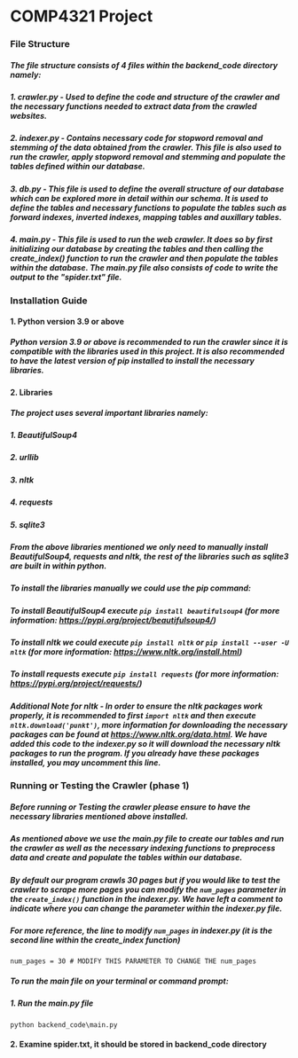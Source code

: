# COMP4321 Project

### File Structure
##### The file structure consists of 4 files within the backend_code directory namely:
##### 1. crawler.py - Used to define the code and structure of the crawler and the necessary functions needed to extract data from the crawled websites.
##### 2. indexer.py - Contains necessary code for stopword removal and stemming of the data obtained from the crawler. This file is also used to run the crawler, apply stopword removal and stemming and populate the tables defined within our database.
##### 3. db.py - This file is used to define the overall structure of our database which can be explored more in detail within our schema. It is used to define the tables and necessary functions to populate the tables such as forward indexes, inverted indexes, mapping tables and auxillary tables.
##### 4. main.py - This file is used to run the web crawler. It does so by first initializing our database by creating the tables and then calling the create_index() function to run the crawler and then populate the tables within the database. The main.py file also consists of code to write the output to the "spider.txt" file.


### Installation Guide
#### 1. Python version 3.9 or above 
##### Python version 3.9 or above is recommended to run the crawler since it is compatible with the libraries used in this project. It is also recommended to have the latest version of pip installed to install the necessary libraries.
#### 2. Libraries
##### The project uses several important libraries namely:
##### 1. BeautifulSoup4
##### 2. urllib
##### 3. nltk
##### 4. requests
##### 5. sqlite3
##### From the above libraries mentioned we only need to manually install BeautifulSoup4, requests and nltk, the rest of the libraries such as sqlite3 are built in within python.
##### To install the libraries manually we could use the pip command:
##### To install BeautifulSoup4 execute `pip install beautifulsoup4` (for more information: https://pypi.org/project/beautifulsoup4/)
##### To install nltk we could execute `pip install nltk` or `pip install --user -U nltk` (for more information: https://www.nltk.org/install.html)
##### To install requests execute `pip install requests` (for more information: https://pypi.org/project/requests/)

##### Additional Note for nltk - In order to ensure the nltk packages work properly, it is recommended to first `import nltk` and then execute `nltk.download('punkt')`, more information for downloading the necessary packages can be found at https://www.nltk.org/data.html. We have added this code to the indexer.py so it will download the necessary nltk packages to run the program. If you already have these packages installed, you may uncomment this line.

### Running or Testing the Crawler (phase 1)
##### Before running or Testing the crawler please ensure to have the necessary libraries mentioned above installed.
##### As mentioned above we use the main.py file to create our tables and run the crawler as well as the necessary indexing functions to preprocess data and create and populate the tables within our database.
##### By default our program crawls 30 pages but if you would like to test the crawler to scrape more pages you can modify the `num_pages` parameter in the `create_index()` function in the indexer.py. We have left a comment to indicate where you can change the parameter within the indexer.py file.
##### For more reference, the line to modify `num_pages` in indexer.py (it is the second line within the create_index function)
```
num_pages = 30 # MODIFY THIS PARAMETER TO CHANGE THE num_pages
```
 ##### To run the main file on your terminal or command prompt:
##### 1. Run the main.py file
```
python backend_code\main.py
```
#### 2. Examine spider.txt, it should be stored in backend_code directory